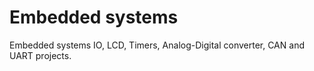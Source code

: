 # Embedded systems
 Embedded systems IO, LCD, Timers, Analog-Digital converter, CAN and UART projects. 
